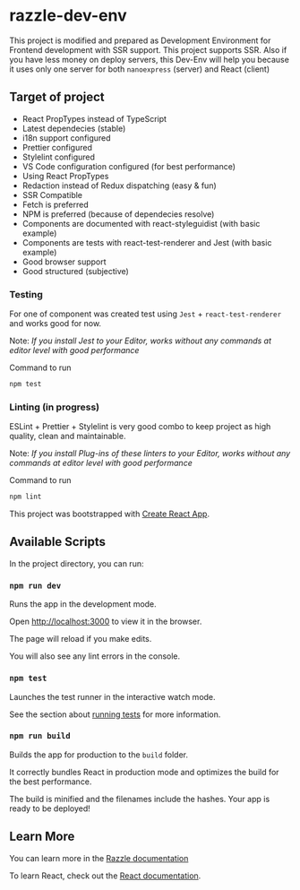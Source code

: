 # razzle-dev-env

This project is modified and prepared as Development Environment for Frontend development with SSR support. This project supports SSR. Also if you have less money on deploy servers, this Dev-Env will help you because it uses only one server for both `nanoexpress` (server) and React (client)

## Target of project

- React PropTypes instead of TypeScript
- Latest dependecies (stable)
- i18n support configured
- Prettier configured
- Stylelint configured
- VS Code configuration configured (for best performance)
- Using React PropTypes
- Redaction instead of Redux dispatching (easy & fun)
- SSR Compatible
- Fetch is preferred
- NPM is preferred (because of dependecies resolve)
- Components are documented with react-styleguidist (with basic example)
- Components are tests with react-test-renderer and Jest (with basic example)
- Good browser support
- Good structured (subjective)

### Testing

For one of component was created test using `Jest` + `react-test-renderer` and works good for now.

Note: _If you install Jest to your Editor, works without any commands at editor level with good performance_

Command to run

```bash
npm test
```

### Linting (in progress)

ESLint + Prettier + Stylelint is very good combo to keep project as high quality, clean and maintainable.

Note: _If you install Plug-ins of these linters to your Editor, works without any commands at editor level with good performance_

Command to run

```bash
npm lint
```

This project was bootstrapped with [Create React App](https://github.com/facebook/create-react-app).

## Available Scripts

In the project directory, you can run:

### `npm run dev`

Runs the app in the development mode.

Open [http://localhost:3000](http://localhost:3000) to view it in the browser.

The page will reload if you make edits.

You will also see any lint errors in the console.

### `npm test`

Launches the test runner in the interactive watch mode.

See the section about [running tests](https://facebook.github.io/create-react-app/docs/running-tests) for more information.

### `npm run build`

Builds the app for production to the `build` folder.

It correctly bundles React in production mode and optimizes the build for the best performance.

The build is minified and the filenames include the hashes.
Your app is ready to be deployed!

## Learn More

You can learn more in the [Razzle documentation](https://github.com/jaredpalmer/razzle)

To learn React, check out the [React documentation](https://reactjs.org/).
